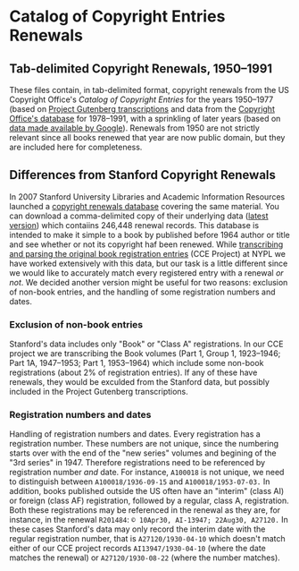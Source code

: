 # Catalog of Copyright Entries Renewals

## Tab-delimited Copyright Renewals, 1950–1991

These files contain, in tab-delimited format, copyright renewals from the US Copyright Office's _Catalog of Copyright Entries_ for the years 1950–1977 (based on [Project Gutenberg transcriptions](https://www.gutenberg.org/ebooks/search/?query=11800) and data from the [Copyright Office's database](https://cocatalog.loc.gov/cgi-bin/Pwebrecon.cgi?DB=local&PAGE=First) for 1978–1991, with a sprinkling of later years (based on [data made available by Google](https://booksearch.blogspot.com/2008/06/us-copyright-renewal-records-available.html)). Renewals from 1950 are not strictly relevant since all books renewed that year are now public domain, but they are included here for completeness.

## Differences from Stanford Copyright Renewals

In 2007 Stanford University Libraries and Academic Information Resources launched a [copyright renewals database](https://exhibits.stanford.edu/copyrightrenewals) covering the same material. You can download a comma-delimited copy of their underlying data ([latest version](http://web.stanford.edu/dept/SUL/collections/copyrightrenewals/files/20170427-copyright-renewals-records.csv.zip)) which contaiins 246,448 renewal records. This database is intended to make it simple to a book by published before 1964 author or title and see whether or not its copyright haf been renewed. While [transcribing and parsing the original book registration entries](https://github.com/NYPL/catalog_of_copyright_entries_project) (CCE Project) at NYPL we have worked extensively with this data, but our task is a little different since we would like to accurately match every registered entry with a renewal _or not_. We decided another version might be useful for two reasons: exclusion of non-book entries, and the handling of some registration numbers and dates.

### Exclusion of non-book entries

Stanford's data includes only "Book" or "Class A" registrations. In our CCE project we are transcribing the Book volumes (Part 1, Group 1, 1923–1946; Part 1A, 1947–1953; Part 1, 1953–1964) which include some non-book registrations (about 2% of registration entries). If any of these have renewals, they would be exculded from the Stanford data, but possibly included in the Project Gutenberg transcriptions.

### Registration numbers and dates

Handling of registration numbers and dates. Every registration has a registration number. These numbers are not unique, since the numbering starts over with the end of the "new series" volumes and begining of the "3rd series" in 1947. Therefore registrations need to be referenced by registration number _and_ date. For instance, `A100018` is not unique, we need to distinguish between `A100018/1936-09-15` and `A100018/1953-07-03.` In addition, books published outside the US often have an "interim" (class AI) or foreign (class AF) registration, followed by a regular, class A, registration. Both these registrations may be referenced in the renewal as they are, for instance, in the renewal `R201484`: `© 10Apr30, AI-13947; 22Aug30, A27120.` In these cases Stanford's data may only record the interim date with the regular registration number, that is `A27120/1930-04-10` which doesn't match either of our CCE project records `AI13947/1930-04-10` (where the date matches the renewal) or `A27120/1930-08-22` (where the number matches).


